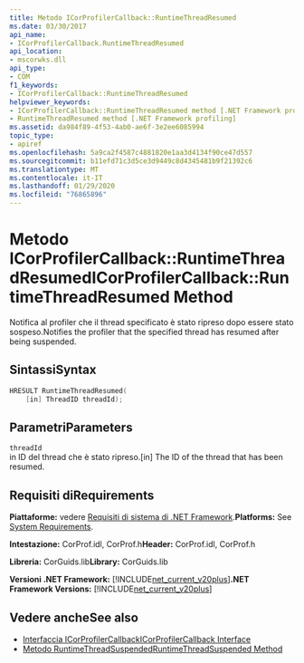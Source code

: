 ```yaml
---
title: Metodo ICorProfilerCallback::RuntimeThreadResumed
ms.date: 03/30/2017
api_name:
- ICorProfilerCallback.RuntimeThreadResumed
api_location:
- mscorwks.dll
api_type:
- COM
f1_keywords:
- ICorProfilerCallback::RuntimeThreadResumed
helpviewer_keywords:
- ICorProfilerCallback::RuntimeThreadResumed method [.NET Framework profiling]
- RuntimeThreadResumed method [.NET Framework profiling]
ms.assetid: da984f89-4f53-4ab0-ae6f-3e2ee6085994
topic_type:
- apiref
ms.openlocfilehash: 5a9ca2f4587c4881820e1aa3d4134f90ce47d557
ms.sourcegitcommit: b11efd71c3d5ce3d9449c8d4345481b9f21392c6
ms.translationtype: MT
ms.contentlocale: it-IT
ms.lasthandoff: 01/29/2020
ms.locfileid: "76865896"
---
```

# <a name="icorprofilercallbackruntimethreadresumed-method"></a><span data-ttu-id="38520-102">Metodo ICorProfilerCallback::RuntimeThreadResumed</span><span class="sxs-lookup"><span data-stu-id="38520-102">ICorProfilerCallback::RuntimeThreadResumed Method</span></span>
<span data-ttu-id="38520-103">Notifica al profiler che il thread specificato è stato ripreso dopo essere stato sospeso.</span><span class="sxs-lookup"><span data-stu-id="38520-103">Notifies the profiler that the specified thread has resumed after being suspended.</span></span>  
  
## <a name="syntax"></a><span data-ttu-id="38520-104">Sintassi</span><span class="sxs-lookup"><span data-stu-id="38520-104">Syntax</span></span>  
  
```cpp  
HRESULT RuntimeThreadResumed(  
    [in] ThreadID threadId);  
```  
  
## <a name="parameters"></a><span data-ttu-id="38520-105">Parametri</span><span class="sxs-lookup"><span data-stu-id="38520-105">Parameters</span></span>  
 `threadId`  
 <span data-ttu-id="38520-106">in ID del thread che è stato ripreso.</span><span class="sxs-lookup"><span data-stu-id="38520-106">[in] The ID of the thread that has been resumed.</span></span>  
  
## <a name="requirements"></a><span data-ttu-id="38520-107">Requisiti di</span><span class="sxs-lookup"><span data-stu-id="38520-107">Requirements</span></span>  
 <span data-ttu-id="38520-108">**Piattaforme:** vedere [Requisiti di sistema di .NET Framework](../../../../docs/framework/get-started/system-requirements.md).</span><span class="sxs-lookup"><span data-stu-id="38520-108">**Platforms:** See [System Requirements](../../../../docs/framework/get-started/system-requirements.md).</span></span>  
  
 <span data-ttu-id="38520-109">**Intestazione:** CorProf.idl, CorProf.h</span><span class="sxs-lookup"><span data-stu-id="38520-109">**Header:** CorProf.idl, CorProf.h</span></span>  
  
 <span data-ttu-id="38520-110">**Libreria:** CorGuids.lib</span><span class="sxs-lookup"><span data-stu-id="38520-110">**Library:** CorGuids.lib</span></span>  
  
 <span data-ttu-id="38520-111">**Versioni .NET Framework:** [!INCLUDE[net_current_v20plus](../../../../includes/net-current-v20plus-md.md)]</span><span class="sxs-lookup"><span data-stu-id="38520-111">**.NET Framework Versions:** [!INCLUDE[net_current_v20plus](../../../../includes/net-current-v20plus-md.md)]</span></span>  
  
## <a name="see-also"></a><span data-ttu-id="38520-112">Vedere anche</span><span class="sxs-lookup"><span data-stu-id="38520-112">See also</span></span>

- [<span data-ttu-id="38520-113">Interfaccia ICorProfilerCallback</span><span class="sxs-lookup"><span data-stu-id="38520-113">ICorProfilerCallback Interface</span></span>](icorprofilercallback-interface.md)
- [<span data-ttu-id="38520-114">Metodo RuntimeThreadSuspended</span><span class="sxs-lookup"><span data-stu-id="38520-114">RuntimeThreadSuspended Method</span></span>](icorprofilercallback-runtimethreadsuspended-method.md)
